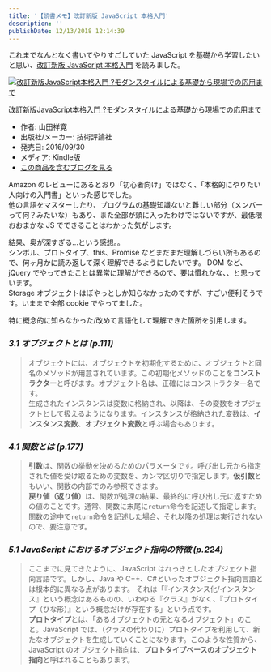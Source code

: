 ```yaml
---
title: '【読書メモ】改訂新版 JavaScript 本格入門'
description: ''
publishDate: 12/13/2018 12:14:39
---
```

<p>これまでなんとなく書いてやりすごしていた JavaScript を基礎から学習したいと思い、<a href="https://www.amazon.co.jp/dp/B01LYO6C1N/">改訂新版 JavaScript 本格入門</a> を読みました。</p>

<p><div class="hatena-asin-detail"><a href="http://www.amazon.co.jp/exec/obidos/ASIN/B01LYO6C1N/hatena-blog-22/"><img src="https://cdn-ak.f.st-hatena.com/images/fotolife/j/jotaki/20190726/20190726111929.jpg" class="hatena-asin-detail-image" alt="改訂新版JavaScript本格入門 ?モダンスタイルによる基礎から現場での応用まで" title="改訂新版JavaScript本格入門 ?モダンスタイルによる基礎から現場での応用まで"></a><div class="hatena-asin-detail-info"><p class="hatena-asin-detail-title"><a href="http://www.amazon.co.jp/exec/obidos/ASIN/B01LYO6C1N/hatena-blog-22/">改訂新版JavaScript本格入門 ?モダンスタイルによる基礎から現場での応用まで</a></p><ul><li><span class="hatena-asin-detail-label">作者:</span> 山田祥寛</li><li><span class="hatena-asin-detail-label">出版社/メーカー:</span> 技術評論社</li><li><span class="hatena-asin-detail-label">発売日:</span> 2016/09/30</li><li><span class="hatena-asin-detail-label">メディア:</span> Kindle版</li><li><a href="http://d.hatena.ne.jp/asin/B01LYO6C1N/hatena-blog-22" target="_blank">この商品を含むブログを見る</a></li></ul></div><div class="hatena-asin-detail-foot"></div></div></p>

<p>Amazon のレビューにあるとおり「初心者向け」ではなく、「本格的にやりたい人向けの入門書」といった感じでした。<br/>
他の言語をマスターしたり、プログラムの基礎知識ないと難しい部分（メンバーって何？みたいな）もあり、また全部が頭に入ったわけではないですが、最低限おおまかな JS でできることはわかった気がします。</p>

<p>結果、奥が深すぎる...という感想。。<br/>
シンボル、プロトタイプ、this、Promise などまだまだ理解しづらい所もあるので、何ヶ月かに読み返して深く理解できるようにしたいです。
DOM など、jQuery でやってきたことは異常に理解ができるので、要は慣れかな、、と思っています。<br/>
Storage オブジェクトはぼやっとしか知らなかったのですが、すごい便利そうです。いままで全部 cookie でやってました。</p>

<p>特に概念的に知らなかった/改めて言語化して理解できた箇所を引用します。</p>

<h3><em>3.1 オプジェクトとは (p.111)</em></h3>

<blockquote><p>オブジェクトには、オブジェクトを初期化するために、オブジェクトと同名のメソッドが用意されています。この初期化メソッドのことを<strong>コンストラクター</strong>と呼びます。オブジェクト名は、正確にはコンストラクター名です。<br/>
生成されたインスタンスは変数に格納され、以降は、その変数をオブジェクトとして扱えるようになります。インスタンスが格納された変数は、<strong>インスタンス変数</strong>、<strong>オブジェクト変数</strong>と呼ぶ場合もあります。</p></blockquote>

<h3><em>4.1 関数とは (p.177)</em></h3>

<blockquote><p><strong>引数</strong>は、関数の挙動を決めるためのパラメータです。呼び出し元から指定された値を受け取るための変数を、カンマ区切りで指定します。<strong>仮引数</strong>ともいい、関数の内部でのみ参照できます。<br/>
<strong>戻り値（返り値）</strong>は、関数が処理の結果、最終的に呼び出し元に返すための値のことです。通常、関数に末尾に<code>return</code>命令を記述して指定します。関数の途中で<code>return</code>命令を記述した場合、それ以降の処理は実行されないので、要注意です。</p></blockquote>

<h3><em>5.1 JavaScript におけるオブジェクト指向の特徴 (p.224)</em></h3>

<blockquote><p>ここまでに見てきたように、JavaScript はれっきとしたオブジェクト指向言語です。しかし、Java や C++、C#といったオブジェクト指向言語とは根本的に異なる点があります。
それは「『インスタンス化/インスタンス』という概念はあるものの、いわゆる『クラス』がなく、『プロトタイプ（ひな形）』という概念だけが存在する」という点です。<br/>
<strong>プロトタイプ</strong>とは、「あるオブジェクトの元となるオブジェクト」のこと。JavaScript では、（クラスの代わりに）プロトタイプを利用して、新たなオブジェクトを生成していくことになります。このような性質から、JavaScript のオブジェクト指向は、<strong>プロトタイプベースのオブジェクト指向</strong>と呼ばれることもあります。</p></blockquote>
